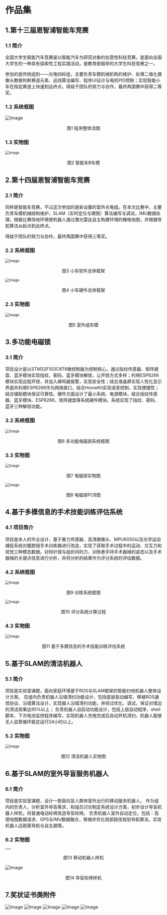 # 作品集

## 1.第十三届恩智浦智能车竞赛

### 1.1 简介

全国大学生智能汽车竞赛是以智能汽车为研究对象的创意性科技竞赛，是面向全国大学生的一种具有探索性工程实践活动，是教育部倡导的大学生科技竞赛之一。

参加的是传统组别——光电四轮组，主要负责车模机械机构的维护、处理二值化摄像头数据判断赛道元素、巡线算法编写、程序UI设计与电机PID控制；实现智能小车在指定赛道上快速到达终点。得益于团队的努力与协作，最终再国赛中获得二等奖。

### 1.2 系统框图

![Image](./file/P01.png)

<p align="center">图1 程序整体流图</p>

### 1.3 实物图

<img src="./file/P02.png" alt="Image" style="zoom:80%;" />

<p align="center">图2 智能车B车模</p>

## 2.第十四届恩智浦智能车竞赛

### 2.1 简介

同样是智能车竞赛，不过这次参加的是新设置的室外光电组。在本次比赛中，主要负责车模机械结构维护，SLAM（实时定位与建图）算法编写与调试，IMU数据处理，根据比赛场地环境使机器人通过激光雷达自主构建环境的栅格地图，并根据导航算法从起点到达终点。

得益于团队的努力与协作，最终再国赛中获得三等奖。

### 2.2 系统框图

<img src="./file/P03.png" alt="Image" style="zoom: 80%;" />

<p align="center">图3 小车软件总体框架</p>

<img src="./file/P04.png" alt="Image" style="zoom:80%;" />

<p align="center">图4 小车硬件总体框架</p>

### 2.3 实物图

<img src="./file/P05.png" alt="Image" style="zoom:80%;" />

<p align="center">图5 室外组车模</p>

## 3.多功能电磁锁

### 3.1 简介

项目设计是以STM32F103C8T6微控制器为控制核心，通过指纹传感器、矩阵键盘、蓝牙模块实现指纹、密码、蓝牙模块解锁，让开锁方式多样；利用ESP8266模块实现远程开锁，并加入蜂鸣器报警，实现安全性；结合液晶屏实现人性化显示界面并利用ESP8266作为网络接口，结合HomeKit实现语音控制，实现便捷性；结合辅助模块保证可靠性。硬件方面设计了最小系统、电源模块，结合指纹传感器、蓝牙模块、ESP8266、矩阵键盘等系统硬件模块。系统实现了指纹、密码、蓝牙三种解锁功能。

### 3.2 系统框图

<img src="./file/P06.png" alt="Image" style="zoom:80%;" />

<p align="center">图6 多功能电磁锁系统框图</p>

### 3.3 实物图

<img src="./file/P07.png" alt="Image" style="zoom:80%;" />

<p align="center">图7 电磁锁实物图</p>

<img src="./file/P08.png" alt="Image" style="zoom:80%;" />

<p align="center">图8 电磁锁PCB图</p>

## 4.基于多模信息的手术技能训练评估系统

### 4.1 项目简介

项目是本人的毕业设计，基于重力传感器、高清摄像头、MPU6050以及光学运动捕捉系统对腹腔镜手术训练箱进行改造，实现了获取手术过程中的运动、交互力和视觉三种模态数据。对持针钳与组织间的力、训练者手持手术器械的姿态以及手术器械的关键点信息进行分析，并将分析的结果作为评分系统的评估数据。 

### 4.2 系统框图

<img src="./file/P09.png" alt="Image" style="zoom:80%;" />

<p align="center">图9 训练系统框图</p>

<img src="./file/P10.png" alt="Image" style="zoom:80%;" />

<p align="center">图10 评分系统计算过程</p>

### 4.3 实物图

<img src="./file/P11.png" alt="Image" style="zoom:80%;" />

<p align="center">图11 基于多模信息的手术技能训练评估系统</p>

## 5.基于SLAM的清洁机器人

### 5.1 简介

项目是实验室课题，面向家庭环境基于ROS与SLAM框架的智能扫地机器人整体设计方案。
在组内负责机器人沿墙清扫功能设计，包括底层驱动编写，移植ROS通信协议、沿墙算法设计，实现器人沿墙清扫功能，并经过优化、调试，保证对墙边的清洁效果达95%以上；
负责机器人自启动功能设计，包括上层自动程序、shell脚本、下次电池监控程序编写，实现机器人充电完成后自动开机清扫，机器人能够无人监管循环稳定运行24小时以上。 

### 5.2 实物图

<img src="./file/P12.png" alt="Image" style="zoom:80%;" />

<p align="center">图12 清洁机器人实物图</p>

## 6.基于SLAM的室外导盲服务机器人

### 6.1 简介

项目是实验室课题，设计一款面向盲人群体室外出行的移动服务机器人。
作为组内的负责人，分析室外导盲需求，和组员讨论制定系统设计方案，初步设计导盲机器人样机，将普通电动轮椅改造导盲轮椅。
负责机器人室外自动定位，包括：高德地图数据请求、GPS与IMU数据融合，移植并优化局部路径规划导航算法，实现机器人远距离导航与自主避障。 

### 6.2 实物图

<img src="./file/P13.png" alt="Image" style="zoom: 33%;" />

<p align="center">图13 移动机器人样机</p>

<img src="./file/P14.png" alt="Image"  />

<p align="center">图14 导盲轮椅样机</p>

## 7.奖状证书类附件

<img src="./file/P15.png" alt="Image"  />

<img src="./file/P16.png" alt="Image"  />

<img src="./file/P17.png" alt="Image"  />

<img src="./file/P18.png" alt="Image"  />

<img src="./file/P19.png" alt="Image"  />